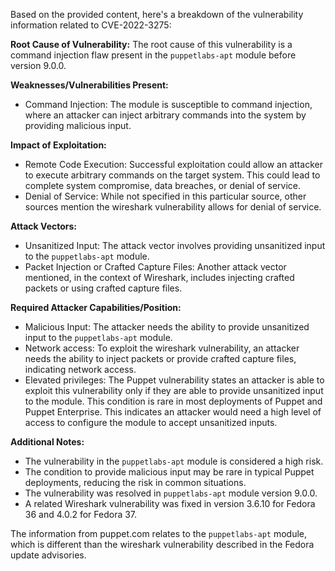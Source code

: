 Based on the provided content, here's a breakdown of the vulnerability information related to CVE-2022-3275:

**Root Cause of Vulnerability:**
The root cause of this vulnerability is a command injection flaw present in the `puppetlabs-apt` module before version 9.0.0.

**Weaknesses/Vulnerabilities Present:**
- Command Injection: The module is susceptible to command injection, where an attacker can inject arbitrary commands into the system by providing malicious input.

**Impact of Exploitation:**
- Remote Code Execution: Successful exploitation could allow an attacker to execute arbitrary commands on the target system. This could lead to complete system compromise, data breaches, or denial of service.
- Denial of Service: While not specified in this particular source, other sources mention the wireshark vulnerability allows for denial of service.

**Attack Vectors:**
- Unsanitized Input: The attack vector involves providing unsanitized input to the `puppetlabs-apt` module.
- Packet Injection or Crafted Capture Files: Another attack vector mentioned, in the context of Wireshark, includes injecting crafted packets or using crafted capture files.

**Required Attacker Capabilities/Position:**
- Malicious Input: The attacker needs the ability to provide unsanitized input to the `puppetlabs-apt` module.
- Network access: To exploit the wireshark vulnerability, an attacker needs the ability to inject packets or provide crafted capture files, indicating network access.
- Elevated privileges: The Puppet vulnerability states an attacker is able to exploit this vulnerability only if they are able to provide unsanitized input to the module. This condition is rare in most deployments of Puppet and Puppet Enterprise. This indicates an attacker would need a high level of access to configure the module to accept unsanitized inputs.

**Additional Notes:**
- The vulnerability in the `puppetlabs-apt` module is considered a high risk.
- The condition to provide malicious input may be rare in typical Puppet deployments, reducing the risk in common situations.
- The vulnerability was resolved in `puppetlabs-apt` module version 9.0.0.
- A related Wireshark vulnerability was fixed in version 3.6.10 for Fedora 36 and 4.0.2 for Fedora 37.

The information from puppet.com relates to the `puppetlabs-apt` module, which is different than the wireshark vulnerability described in the Fedora update advisories.